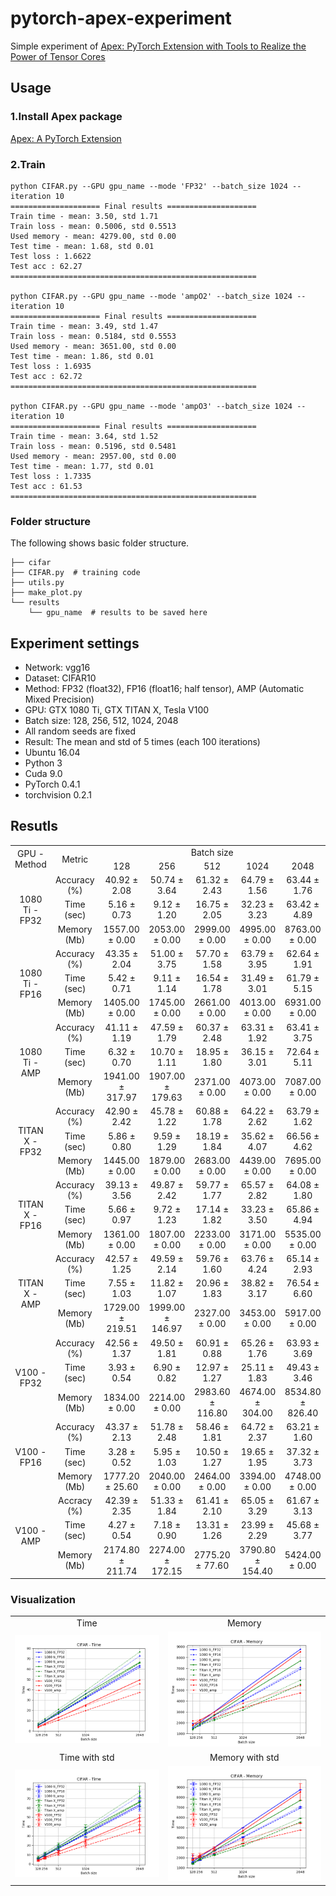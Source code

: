 # pytorch-apex-experiment
Simple experiment of [Apex: PyTorch Extension with Tools to Realize the Power of Tensor Cores](https://github.com/NVIDIA/apex) 

## Usage
### 1.Install Apex package
[Apex: A PyTorch Extension](https://github.com/NVIDIA/apex)
### 2.Train


```
python CIFAR.py --GPU gpu_name --mode 'FP32' --batch_size 1024 --iteration 10
==================== Final results ====================
Train time - mean: 3.50, std 1.71
Train loss - mean: 0.5006, std 0.5513
Used memory - mean: 4279.00, std 0.00
Test time - mean: 1.68, std 0.01
Test loss : 1.6622
Test acc : 62.27
=======================================================

python CIFAR.py --GPU gpu_name --mode 'ampO2' --batch_size 1024 --iteration 10
==================== Final results ====================
Train time - mean: 3.49, std 1.47
Train loss - mean: 0.5184, std 0.5553
Used memory - mean: 3651.00, std 0.00
Test time - mean: 1.86, std 0.01
Test loss : 1.6935
Test acc : 62.72
=======================================================

python CIFAR.py --GPU gpu_name --mode 'ampO3' --batch_size 1024 --iteration 10
==================== Final results ====================
Train time - mean: 3.64, std 1.52
Train loss - mean: 0.5196, std 0.5481
Used memory - mean: 2957.00, std 0.00
Test time - mean: 1.77, std 0.01
Test loss : 1.7335
Test acc : 61.53
=======================================================
```

### Folder structure
The following shows basic folder structure.
```
├── cifar
├── CIFAR.py  # training code
├── utils.py
├── make_plot.py
└── results
    └── gpu_name  # results to be saved here
```
## Experiment settings
 * Network: vgg16
 * Dataset: CIFAR10
 * Method: FP32 (float32), FP16 (float16; half tensor), AMP (Automatic Mixed Precision)
 * GPU: GTX 1080 Ti, GTX TITAN X, Tesla V100
 * Batch size: 128, 256, 512, 1024, 2048
 * All random seeds are fixed
 * Result: The mean and std of 5 times (each 100 iterations)
 * Ubuntu 16.04
 * Python 3
 * Cuda 9.0
 * PyTorch 0.4.1
 * torchvision 0.2.1
 
## Resutls
<table align='center'>
<tr align='center'>
  <td rowspan="2"> GPU - Method </td>
  <td rowspan="2"> Metric </td>
  <td colspan="5"> Batch size </td>
</tr>
<tr align='center'>
  <td> 128 </td>
  <td> 256 </td>
  <td> 512 </td>
  <td> 1024 </td>
  <td> 2048 </td>
</tr>
<tr align='center'>
  <td rowspan="3"> 1080 Ti - FP32 </td>
  <td> Accuracy (%) </td>
  <td> 40.92 ± 2.08 </td>
  <td> 50.74 ± 3.64 </td>
  <td> 61.32 ± 2.43 </td>
  <td> 64.79 ± 1.56 </td>
  <td> 63.44 ± 1.76 </td>
</tr>
<tr align='center'>
  <td> Time (sec) </td>
  <td> 5.16 ± 0.73 </td>
  <td> 9.12 ± 1.20 </td>
  <td> 16.75 ± 2.05 </td>
  <td> 32.23 ± 3.23 </td>
  <td> 63.42 ± 4.89 </td>
</tr>
<tr align='center'>
  <td> Memory (Mb) </td>
  <td> 1557.00 ± 0.00 </td>
  <td> 2053.00 ± 0.00 </td>
  <td> 2999.00 ± 0.00 </td>
  <td> 4995.00 ± 0.00 </td>
  <td> 8763.00 ± 0.00 </td>
</tr>
<tr align='center'>
  <td rowspan="3"> 1080 Ti - FP16 </td>
  <td> Accuracy (%) </td>
  <td> 43.35 ± 2.04 </td>
  <td> 51.00 ± 3.75 </td>
  <td> 57.70 ± 1.58 </td>
  <td> 63.79 ± 3.95 </td>
  <td> 62.64 ± 1.91 </td>
</tr>
<tr align='center'>
  <td> Time (sec) </td>
  <td> 5.42 ± 0.71 </td>
  <td> 9.11 ± 1.14 </td>
  <td> 16.54 ± 1.78 </td>
  <td> 31.49 ± 3.01 </td>
  <td> 61.79 ± 5.15 </td>
</tr>
<tr align='center'>
  <td> Memory (Mb) </td>
  <td> 1405.00 ± 0.00 </td>
  <td> 1745.00 ± 0.00 </td>
  <td> 2661.00 ± 0.00 </td>
  <td> 4013.00 ± 0.00 </td>
  <td> 6931.00 ± 0.00 </td>
</tr>
<tr align='center'>
  <td rowspan="3"> 1080 Ti - AMP </td>
  <td> Accuracy (%) </td>
  <td> 41.11 ± 1.19 </td>
  <td> 47.59 ± 1.79 </td>
  <td> 60.37 ± 2.48 </td>
  <td> 63.31 ± 1.92 </td>
  <td> 63.41 ± 3.75 </td>
</tr>
<tr align='center'>
  <td> Time (sec) </td>
  <td> 6.32 ± 0.70 </td>
  <td> 10.70 ± 1.11 </td>
  <td> 18.95 ± 1.80 </td>
  <td> 36.15 ± 3.01 </td>
  <td> 72.64 ± 5.11 </td>
</tr>
<tr align='center'>
  <td> Memory (Mb) </td>
  <td> 1941.00 ± 317.97 </td>
  <td> 1907.00 ± 179.63 </td>
  <td> 2371.00 ± 0.00 </td>
  <td> 4073.00 ± 0.00 </td>
  <td> 7087.00 ± 0.00 </td>
</tr>
<tr align='center'>
  <td rowspan="3"> TITAN X - FP32 </td>
  <td> Accuracy (%) </td>
  <td> 42.90 ± 2.42 </td>
  <td> 45.78 ± 1.22 </td>
  <td> 60.88 ± 1.78 </td>
  <td> 64.22 ± 2.62 </td>
  <td> 63.79 ± 1.62 </td>
</tr>
<tr align='center'>
  <td> Time (sec) </td>
  <td> 5.86 ± 0.80 </td>
  <td> 9.59 ± 1.29 </td>
  <td> 18.19 ± 1.84 </td>
  <td> 35.62 ± 4.07 </td>
  <td> 66.56 ± 4.62 </td>
</tr>
<tr align='center'>
  <td> Memory (Mb) </td>
  <td> 1445.00 ± 0.00 </td>
  <td> 1879.00 ± 0.00 </td>
  <td> 2683.00 ± 0.00 </td>
  <td> 4439.00 ± 0.00 </td>
  <td> 7695.00 ± 0.00 </td>
</tr>
<tr align='center'>
  <td rowspan="3"> TITAN X - FP16 </td>
  <td> Accuracy (%) </td>
  <td> 39.13 ± 3.56 </td>
  <td> 49.87 ± 2.42 </td>
  <td> 59.77 ± 1.77 </td>
  <td> 65.57 ± 2.82 </td>
  <td> 64.08 ± 1.80 </td>
</tr>
<tr align='center'>
  <td> Time (sec) </td>
  <td> 5.66 ± 0.97 </td>
  <td> 9.72 ± 1.23 </td>
  <td> 17.14 ± 1.82 </td>
  <td> 33.23 ± 3.50 </td>
  <td> 65.86 ± 4.94 </td>
</tr>
<tr align='center'>
  <td> Memory (Mb) </td>
  <td> 1361.00 ± 0.00 </td>
  <td> 1807.00 ± 0.00 </td>
  <td> 2233.00 ± 0.00 </td>
  <td> 3171.00 ± 0.00 </td>
  <td> 5535.00 ± 0.00 </td>
</tr>
<tr align='center'>
  <td rowspan="3"> TITAN X - AMP </td>
  <td> Accuracy (%) </td>
  <td> 42.57 ± 1.25 </td>
  <td> 49.59 ± 2.14 </td>
  <td> 59.76 ± 1.60 </td>
  <td> 63.76 ± 4.24 </td>
  <td> 65.14 ± 2.93 </td>
</tr>
<tr align='center'>
  <td> Time (sec) </td>
  <td> 7.55 ± 1.03 </td>
  <td> 11.82 ± 1.07 </td>
  <td> 20.96 ± 1.83 </td>
  <td> 38.82 ± 3.17 </td>
  <td> 76.54 ± 6.60 </td>
</tr>
<tr align='center'>
  <td> Memory (Mb) </td>
  <td> 1729.00 ± 219.51 </td>
  <td> 1999.00 ± 146.97 </td>
  <td> 2327.00 ± 0.00 </td>
  <td> 3453.00 ± 0.00 </td>
  <td> 5917.00 ± 0.00 </td>
</tr>
<tr align='center'>
  <td rowspan="3"> V100 - FP32 </td>
  <td> Accuracy (%) </td>
  <td> 42.56 ± 1.37 </td>
  <td> 49.50 ± 1.81 </td>
  <td> 60.91 ± 0.88 </td>
  <td> 65.26 ± 1.76 </td>
  <td> 63.93 ± 3.69 </td>
</tr>
<tr align='center'>
  <td> Time (sec) </td>
  <td> 3.93 ± 0.54 </td>
  <td> 6.90 ± 0.82 </td>
  <td> 12.97 ± 1.27 </td>
  <td> 25.11 ± 1.83 </td>
  <td> 49.43 ± 3.46 </td>
</tr>
<tr align='center'>
  <td> Memory (Mb) </td>
  <td> 1834.00 ± 0.00 </td>
  <td> 2214.00 ± 0.00 </td>
  <td> 2983.60 ± 116.80 </td>
  <td> 4674.00 ± 304.00 </td>
  <td> 8534.80 ± 826.40 </td>
</tr>
<tr align='center'>
  <td rowspan="3"> V100 - FP16 </td>
  <td> Accuracy (%) </td>
  <td> 43.37 ± 2.13 </td>
  <td> 51.78 ± 2.48 </td>
  <td> 58.46 ± 1.81 </td>
  <td> 64.72 ± 2.37 </td>
  <td> 63.21 ± 1.60 </td>
</tr>
<tr align='center'>
  <td> Time (sec) </td>
  <td> 3.28 ± 0.52 </td>
  <td> 5.95 ± 1.03 </td>
  <td> 10.50 ± 1.27 </td>
  <td> 19.65 ± 1.95 </td>
  <td> 37.32 ± 3.73 </td>
</tr>
<tr align='center'>
  <td> Memory (Mb) </td>
  <td> 1777.20 ± 25.60 </td>
  <td> 2040.00 ± 0.00 </td>
  <td> 2464.00 ± 0.00 </td>
  <td> 3394.00 ± 0.00 </td>
  <td> 4748.00 ± 0.00 </td>
</tr>
<tr align='center'>
  <td rowspan="3"> V100 - AMP </td>
  <td> Accracy (%) </td>
  <td> 42.39 ± 2.35 </td>
  <td> 51.33 ± 1.84 </td>
  <td> 61.41 ± 2.10 </td>
  <td> 65.05 ± 3.29 </td>
  <td> 61.67 ± 3.13 </td>
</tr>
<tr align='center'>
  <td> Time (sec) </td>
  <td> 4.27 ± 0.54 </td>
  <td> 7.18 ± 0.90 </td>
  <td> 13.31 ± 1.26 </td>
  <td> 23.99 ± 2.29 </td>
  <td> 45.68 ± 3.77 </td>
</tr>
<tr align='center'>
  <td> Memory (Mb) </td>
  <td> 2174.80 ± 211.74 </td>
  <td> 2274.00 ± 172.15 </td>
  <td> 2775.20 ± 77.60 </td>
  <td> 3790.80 ± 154.40 </td>
  <td> 5424.00 ± 0.00 </td>
</tr>
</table>

### Visualization
<table align='center'>
<tr align='center'>
  <td> Time </td>
  <td> Memory </td>
</tr>
<tr align='center'>
  <td> <img src = 'assets/CIFAR - Time.png'> </td>
  <td> <img src = 'assets/CIFAR - Memory.png'> </td>
</tr>
<tr align='center'>
  <td> Time with std </td>
  <td> Memory with std </td>
</tr>
<tr align='center'>
  <td> <img src = 'assets/CIFAR - Time (std).png'> </td>
  <td> <img src = 'assets/CIFAR - Memory (std).png'> </td>
</tr>
</table>

